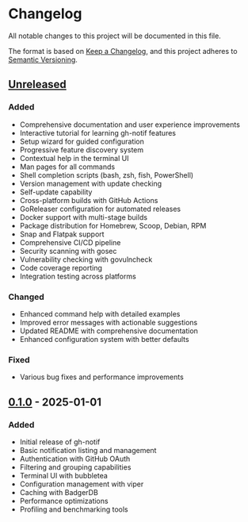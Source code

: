 # Changelog

All notable changes to this project will be documented in this file.

The format is based on [Keep a Changelog](https://keepachangelog.com/en/1.0.0/),
and this project adheres to [Semantic Versioning](https://semver.org/spec/v2.0.0.html).

## [Unreleased]

### Added
- Comprehensive documentation and user experience improvements
- Interactive tutorial for learning gh-notif features
- Setup wizard for guided configuration
- Progressive feature discovery system
- Contextual help in the terminal UI
- Man pages for all commands
- Shell completion scripts (bash, zsh, fish, PowerShell)
- Version management with update checking
- Self-update capability
- Cross-platform builds with GitHub Actions
- GoReleaser configuration for automated releases
- Docker support with multi-stage builds
- Package distribution for Homebrew, Scoop, Debian, RPM
- Snap and Flatpak support
- Comprehensive CI/CD pipeline
- Security scanning with gosec
- Vulnerability checking with govulncheck
- Code coverage reporting
- Integration testing across platforms

### Changed
- Enhanced command help with detailed examples
- Improved error messages with actionable suggestions
- Updated README with comprehensive documentation
- Enhanced configuration system with better defaults

### Fixed
- Various bug fixes and performance improvements

## [0.1.0] - 2025-01-01

### Added
- Initial release of gh-notif
- Basic notification listing and management
- Authentication with GitHub OAuth
- Filtering and grouping capabilities
- Terminal UI with bubbletea
- Configuration management with viper
- Caching with BadgerDB
- Performance optimizations
- Profiling and benchmarking tools

[Unreleased]: https://github.com/user/gh-notif/compare/v0.1.0...HEAD
[0.1.0]: https://github.com/user/gh-notif/releases/tag/v0.1.0
